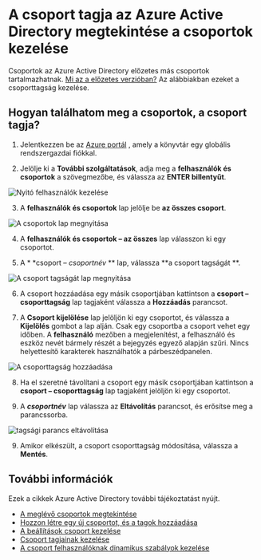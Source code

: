 <properties
    pageTitle="A csoport tagja az Azure Active Directory megtekintése a csoportok kezelése |} Microsoft Azure"
    description="Csoportok az Azure Active Directory más csoportot is tartalmazhat. Az alábbiakban ezeket a csoporttagság kezelése."
    services="active-directory"
    documentationCenter=""
    authors="curtand"
    manager="femila"
    editor=""/>

<tags
    ms.service="active-directory"
    ms.workload="identity"
    ms.tgt_pltfrm="na"
    ms.devlang="na"
    ms.topic="article"
    ms.date="09/12/2016"
    ms.author="curtand"/>


# <a name="manage-the-groups-your-group-is-a-member-of-in-azure-active-directory-preview"></a>A csoport tagja az Azure Active Directory megtekintése a csoportok kezelése

Csoportok az Azure Active Directory előzetes más csoportok tartalmazhatnak. [Mi az a előzetes verzióban?](active-directory-preview-explainer.md) Az alábbiakban ezeket a csoporttagság kezelése.

## <a name="how-do-i-find-the-groups-my-group-is-a-member-of"></a>Hogyan találhatom meg a csoportok, a csoport tagja?

1.  Jelentkezzen be az [Azure portál](https://portal.azure.com) , amely a könyvtár egy globális rendszergazdai fiókkal.

2.  Jelölje ki a **További szolgáltatások**, adja meg a **felhasználók és csoportok** a szövegmezőbe, és válassza az **ENTER billentyűt**.

  ![Nyitó felhasználók kezelése](./media/active-directory-groups-membership-azure-portal/search-user-management.png)

3.  A **felhasználók és csoportok** lap jelölje be **az összes csoport**.

  ![A csoportok lap megnyitása](./media/active-directory-groups-membership-azure-portal/view-groups-blade.png)

4. A **felhasználók és csoportok – az összes** lap válasszon ki egy csoportot.

5. A * *csoport – *csoportnév* ** lap, válassza **a csoport tagságát **.

  ![A csoport tagságát lap megnyitása](./media/active-directory-groups-membership-azure-portal/group-membership-blade.png)

6. A csoport hozzáadása egy másik csoportjában kattintson a **csoport – csoporttagság** lap tagjaként válassza a **Hozzáadás** parancsot.

7. A **Csoport kijelölése** lap jelöljön ki egy csoportot, és válassza a **Kijelölés** gombot a lap alján. Csak egy csoportba a csoport vehet egy időben. A **felhasználó** mezőben a megjelenítést, a felhasználó és eszköz nevét bármely részét a bejegyzés egyező alapján szűri. Nincs helyettesítő karakterek használhatók a párbeszédpanelen.

  ![A csoporttagság hozzáadása](./media/active-directory-groups-membership-azure-portal/add-group-membership.png)

8. Ha el szeretné távolítani a csoport egy másik csoportjában kattintson a **csoport – csoporttagság** lap tagjaként jelöljön ki egy csoportot.

9. A ***csoportnév*** lap válassza az **Eltávolítás** parancsot, és erősítse meg a parancssorba.

  ![tagsági parancs eltávolítása](./media/active-directory-groups-membership-azure-portal/remove-group-membership.png)

9. Amikor elkészült, a csoport csoporttagság módosítása, válassza a **Mentés**.


## <a name="additional-information"></a>További információk

Ezek a cikkek Azure Active Directory további tájékoztatást nyújt.

* [A meglévő csoportok megtekintése](active-directory-groups-view-azure-portal.md)
* [Hozzon létre egy új csoportot, és a tagok hozzáadása](active-directory-groups-create-azure-portal.md)
* [A beállítások csoport kezelése](active-directory-groups-settings-azure-portal.md)
* [Csoport tagjainak kezelése](active-directory-groups-members-azure-portal.md)
* [A csoport felhasználóknak dinamikus szabályok kezelése](active-directory-groups-dynamic-membership-azure-portal.md)
